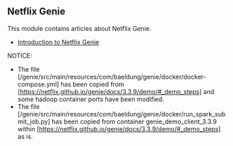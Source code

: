 ## Netflix Genie

This module contains articles about Netflix Genie. 

- [Introduction to Netflix Genie](https://www.baeldung.com/)

NOTICE:
- The file [/genie/src/main/resources/com/baeldung/genie/docker/docker-compose.yml] has been copied from [https://netflix.github.io/genie/docs/3.3.9/demo/#_demo_steps] and some hadoop container ports have been modified.
- The file [/genie/src/main/resources/com/baeldung/genie/docker/run_spark_submit_job.py] has been copied from container genie_demo_client_3.3.9 within [https://netflix.github.io/genie/docs/3.3.9/demo/#_demo_steps] as is.